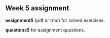 ## Week 5 assignment

__assignment5__ (pdf or rmd) for solved exercises.

__questions5__ for assignment questions.
